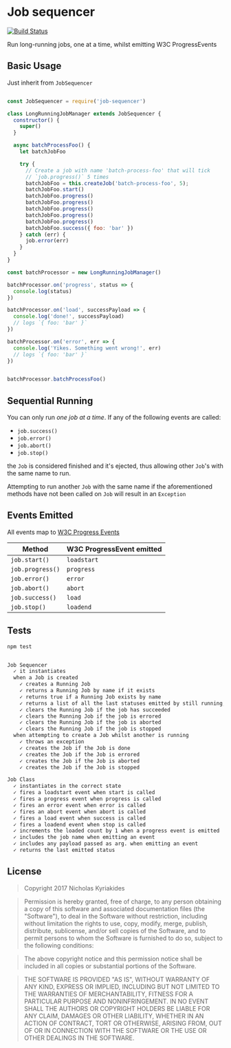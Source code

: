 # Job sequencer

[![Build Status](https://travis-ci.org/nicholaswmin/job-sequencer.svg?branch=master)](https://travis-ci.org/nicholaswmin/job-sequencer)

Run long-running jobs, one at a time, whilst emitting W3C ProgressEvents

## Basic Usage

Just inherit from `JobSequencer`

```javascript

const JobSequencer = require('job-sequencer')

class LongRunningJobManager extends JobSequencer {
  constructor() {
    super()
  }

  async batchProcessFoo() {
    let batchJobFoo

    try {
      // Create a job with name 'batch-process-foo' that will tick
      // `job.progress()` 5 times
      batchJobFoo = this.createJob('batch-process-foo', 5);
      batchJobFoo.start()
      batchJobFoo.progress()
      batchJobFoo.progress()
      batchJobFoo.progress()
      batchJobFoo.progress()
      batchJobFoo.progress()
      batchJobFoo.success({ foo: 'bar' })  
    } catch (err) {
      job.error(err)
    }
  }
}

const batchProcessor = new LongRunningJobManager()

batchProcessor.on('progress', status => {
  console.log(status)
})

batchProcessor.on('load', successPayload => {
  console.log('done!', successPayload)
  // logs `{ foo: 'bar' }`
})

batchProcessor.on('error', err => {
  console.log('Yikes. Something went wrong!', err)
  // logs `{ foo: 'bar' }`
})


batchProcessor.batchProcessFoo()
```

## Sequential Running

You can only run *one job at a time*. If any of the following events are
called:

- `job.success()`
- `job.error()`
- `job.abort()`
- `job.stop()`

the `Job` is considered finished and it's ejected, thus allowing
other `Job`'s with the same name to run.

Attempting to run another `Job` with the same name if the aforementioned methods
have not been called on `Job` will result in an `Exception`


## Events Emitted

All events map to [W3C Progress Events][1]

| Method           | W3C ProgressEvent emitted |
|------------------|---------------------------|
| `job.start()`    | `loadstart`               |
| `job.progress()` | `progress`                |
| `job.error()`    | `error`                   |
| `job.abort()`    | `abort`                   |
| `job.success()`  | `load`                    |
| `job.stop()`     | `loadend`                 |

## Tests

```bash
npm test
```

```bash

Job Sequencer
  ✓ it instantiates
  when a Job is created
    ✓ creates a Running Job
    ✓ returns a Running Job by name if it exists
    ✓ returns true if a Running Job exists by name
    ✓ returns a list of all the last statuses emitted by still running, Running Jobs
    ✓ clears the Running Job if the job has succeeded
    ✓ clears the Running Job if the job is errored
    ✓ clears the Running Job if the job is aborted
    ✓ clears the Running Job if the job is stopped
  when attempting to create a Job whilst another is running
    ✓ throws an exception
    ✓ creates the Job if the Job is done
    ✓ creates the Job if the Job is errored
    ✓ creates the Job if the Job is aborted
    ✓ creates the Job if the Job is stopped

Job Class
  ✓ instantiates in the correct state
  ✓ fires a loadstart event when start is called
  ✓ fires a progress event when progress is called
  ✓ fires an error event when error is called
  ✓ fires an abort event when abort is called
  ✓ fires a load event when success is called
  ✓ fires a loadend event when stop is called
  ✓ increments the loaded count by 1 when a progress event is emitted
  ✓ includes the job name when emitting an event
  ✓ includes any payload passed as arg. when emitting an event
  ✓ returns the last emitted status

```

## License

> Copyright 2017 Nicholas Kyriakides

> Permission is hereby granted, free of charge, to any person obtaining a copy
of this software and associated documentation files (the "Software"), to deal in
the Software without restriction, including without limitation the rights to
use, copy, modify, merge, publish, distribute, sublicense, and/or sell copies of
the Software, and to permit persons to whom the Software is furnished to do so,
subject to the following conditions:

> The above copyright notice and this permission notice shall be included in all
copies or substantial portions of the Software.

> THE SOFTWARE IS PROVIDED "AS IS", WITHOUT WARRANTY OF ANY KIND, EXPRESS OR
IMPLIED, INCLUDING BUT NOT LIMITED TO THE WARRANTIES OF MERCHANTABILITY, FITNESS
FOR A PARTICULAR PURPOSE AND NONINFRINGEMENT. IN NO EVENT SHALL THE AUTHORS OR
COPYRIGHT HOLDERS BE LIABLE FOR ANY CLAIM, DAMAGES OR OTHER LIABILITY, WHETHER
IN AN ACTION OF CONTRACT, TORT OR OTHERWISE, ARISING FROM, OUT OF OR IN
CONNECTION WITH THE SOFTWARE OR THE USE OR OTHER DEALINGS IN THE SOFTWARE.


[1]: https://www.w3.org/TR/progress-events/
